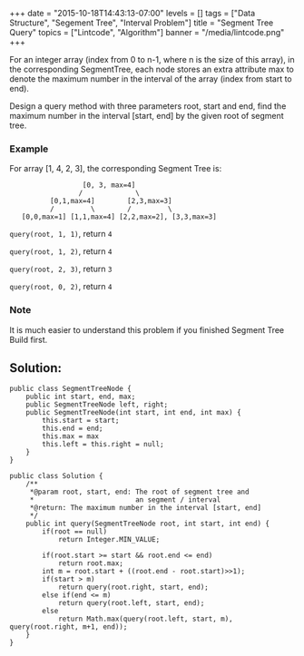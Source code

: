 +++
date = "2015-10-18T14:43:13-07:00"
levels = []
tags = ["Data Structure", "Segement Tree", "Interval Problem"]
title = "Segment Tree Query"
topics = ["Lintcode", "Algorithm"]
banner = "/media/lintcode.png"
+++

For an integer array (index from 0 to n-1, where n is the size of this array), in the corresponding SegmentTree, each node stores an extra attribute max to denote the maximum number in the interval of the array (index from start to end).

Design a query method with three parameters root, start and end, find the maximum number in the interval [start, end] by the given root of segment tree.
<!--more-->

### Example
For array [1, 4, 2, 3], the corresponding Segment Tree is:
```
                  [0, 3, max=4]
                 /             \
          [0,1,max=4]        [2,3,max=3]
          /         \        /         \
   [0,0,max=1] [1,1,max=4] [2,2,max=2], [3,3,max=3]
```

`query(root, 1, 1)`, return `4`

`query(root, 1, 2)`, return `4`

`query(root, 2, 3)`, return `3`

`query(root, 0, 2)`, return `4`

### Note
It is much easier to understand this problem if you finished Segment Tree Build first.

## Solution:
```
public class SegmentTreeNode {
    public int start, end, max;
    public SegmentTreeNode left, right;
    public SegmentTreeNode(int start, int end, int max) {
        this.start = start;
        this.end = end;
        this.max = max
        this.left = this.right = null;
    }
}

public class Solution {
    /**
     *@param root, start, end: The root of segment tree and 
     *                         an segment / interval
     *@return: The maximum number in the interval [start, end]
     */
    public int query(SegmentTreeNode root, int start, int end) {
        if(root == null)
            return Integer.MIN_VALUE;
            
        if(root.start >= start && root.end <= end)
            return root.max;
        int m = root.start + ((root.end - root.start)>>1);
        if(start > m)
            return query(root.right, start, end);
        else if(end <= m)
            return query(root.left, start, end);
        else
            return Math.max(query(root.left, start, m), query(root.right, m+1, end));
    }
}
```